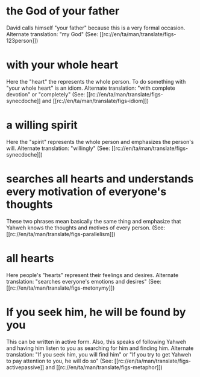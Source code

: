 # the God of your father

David calls himself "your father" because this is a very formal occasion. Alternate translation: "my God" (See: [[rc://en/ta/man/translate/figs-123person]])

# with your whole heart

Here the "heart" the represents the whole person. To do something with "your whole heart" is an idiom. Alternate translation: "with complete devotion" or "completely" (See: [[rc://en/ta/man/translate/figs-synecdoche]] and [[rc://en/ta/man/translate/figs-idiom]])

# a willing spirit

Here the "spirit" represents the whole person and emphasizes the person's will. Alternate translation: "willingly" (See: [[rc://en/ta/man/translate/figs-synecdoche]])

# searches all hearts and understands every motivation of everyone's thoughts

These two phrases mean basically the same thing and emphasize that Yahweh knows the thoughts and motives of every person. (See: [[rc://en/ta/man/translate/figs-parallelism]])

# all hearts

Here people's "hearts" represent their feelings and desires. Alternate translation: "searches everyone's emotions and desires" (See: [[rc://en/ta/man/translate/figs-metonymy]])

# If you seek him, he will be found by you

This can be written in active form. Also, this speaks of following Yahweh and having him listen to you as searching for him and finding him. Alternate translation: "If you seek him, you will find him" or "If you try to get Yahweh to pay attention to you, he will do so" (See: [[rc://en/ta/man/translate/figs-activepassive]] and [[rc://en/ta/man/translate/figs-metaphor]])

